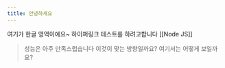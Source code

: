 ```yaml
---
title: 안녕하세요
---
```


여기가 한글 영역이에요~
하이퍼링크 테스트를 하려고합니다 [[Node JS]]

> 성능은 아주 만족스럽습니다
> 이것이 맞는 방향일까요?
> 여기서는 어떻게 보일까요?